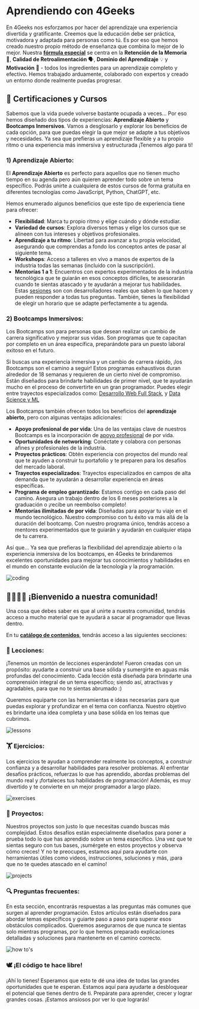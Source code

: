 # Aprendiendo con 4Geeks

En 4Geeks nos esforzamos por hacer del aprendizaje una experiencia divertida y gratificante. Creemos que la educación debe ser práctica, motivadora y adaptada para personas como tú. Es por eso que hemos creado nuestro propio método de enseñanza que combina lo mejor de lo mejor. Nuestra **[fórmula especial](https://4geeksacademy.notion.site/4geeksacademy/Mastering-Technical-Knowledge-984d2df394c44aedb05987311ccfcf06)** se centra en la **Retención de la Memoria** 🧠, **Calidad de Retroalimentación** 🗣️, **Dominio del Aprendizaje** 💡 y **Motivación** 💪 - todos los ingredientes para un aprendizaje completo y efectivo. Hemos trabajado arduamente, colaborado con expertos y creado un entorno donde realmente puedas progresar.

## 🥇 Certificaciones y Cursos

Sabemos que la vida puede volverse bastante ocupada a veces... Por eso hemos diseñado dos tipos de experiencias: **Aprendizaje Abierto** y **Bootcamps Inmersivos**.
Vamos a desglosarlo y explorar los beneficios de cada opción, para que puedas elegir la que mejor se adapte a tus objetivos y necesidades. Ya sea que prefieras un aprendizaje flexible y a tu propio ritmo o una experiencia más inmersiva y estructurada ¡Tenemos algo para ti!

### 1) Aprendizaje Abierto:

El **Aprendizaje Abierto** es perfecto para aquellos que no tienen mucho tiempo en su agenda pero aún quieren aprender todo sobre un tema específico. Podrás unirte a cualquiera de estos cursos de forma gratuita en diferentes tecnologías como JavaScript, Python, ChatGPT, etc.

Hemos enumerado algunos beneficios que este tipo de experiencia tiene para ofrecer:

- **Flexibilidad**: Marca tu propio ritmo y elige cuándo y dónde estudiar.
- **Variedad de cursos**: Explora diversos temas y elige los cursos que se alineen con tus intereses y objetivos profesionales.
- **Aprendizaje a tu ritmo**: Libertad para avanzar a tu propia velocidad, asegurando que comprendas a fondo los conceptos antes de pasar al siguiente tema.
- **Workshops**: Acceso a talleres en vivo a manos de expertos de la industria todas las semanas (incluido con la suscripción).
- **Mentorías 1 a 1**: Encuentros con expertos experimentados de la industria tecnológica que te guiarán en esos conceptos difíciles, te asesorarán cuando te sientas atascado y te ayudarán a mejorar tus habilidades. Estas [sesiones](https://4geeks.com/es/mentorships) son con desarrolladores reales que saben lo que hacen y pueden responder a todas tus preguntas. También, tienes la flexibilidad de elegir un horario que se adapte perfectamente a tu agenda.

### 2) Bootcamps Inmersivos:

Los Bootcamps son para personas que desean realizar un cambio de carrera significativo y mejorar sus vidas. Son programas que te capacitan por completo en un área específica, preparándote para un puesto laboral exitoso en el futuro.

Si buscas una experiencia inmersiva y un cambio de carrera rápido, ¡los Bootcamps son el camino a seguir! Estos programas exhaustivos duran alrededor de 18 semanas y requieren de un cierto nivel de compromiso. Están diseñados para brindarte habilidades de primer nivel, que te ayudarán mucho en el proceso de convertirte en un gran programador. Puedes elegir entre trayectos especializados como: [Desarrollo Web Full Stack](https://4geeksacademy.com/es/coding-bootcamps/desarrollador-full-stack?lang=es), y [Data Science y ML](https://4geeksacademy.com/es/coding-bootcamps/curso-datascience-machine-learning?lang=es)

Los Bootcamps también ofrecen todos los beneficios del **aprendizaje abierto**, pero con algunas ventajas adicionales:

- **Apoyo profesional de por vida**: Una de las ventajas clave de nuestros Bootcamps es la incorporación de [apoyo profesional](https://4geeks.com/es/sobre-nosotros) de por vida.
- **Oportunidades de networking**: Conéctate y colabora con personas afines y profesionales de la industria.
- **Proyectos prácticos**: Obtén experiencia con proyectos del mundo real que te ayuden a construir tu portafolio y te preparen para los desafíos del mercado laboral.
- **Trayectos especializados**: Trayectos especializados en campos de alta demanda que te ayudarán a desarrollar experiencia en áreas específicas.
- **Programa de empleo garantizado**: Estamos contigo en cada paso del camino. Asegura un trabajo dentro de los 6 meses posteriores a la graduación o ¡recibe un reembolso completo!
- **Mentorías ilimitadas de por vida**: Diseñadas para apoyar tu viaje en el mundo tecnológico. Nuestro compromiso con tu éxito va más allá de la duración del bootcamp. Con nuestro programa único, tendrás acceso a mentores experimentados que te guiarán y ayudarán en cualquier etapa de tu carrera.

Así que... Ya sea que prefieras la flexibilidad del aprendizaje abierto o la experiencia inmersiva de los bootcamps, en 4Geeks te brindaremos excelentes oportunidades para mejorar tus conocimientos y habilidades en el mundo en constante evolución de la tecnología y la programación.

![coding](https://breathecode.herokuapp.com/v1/media/file/coding-gif?raw=true)

## 👨‍👩‍👧‍👦 ¡Bienvenido a nuestra comunidad!

Una cosa que debes saber es que al unirte a nuestra comunidad, tendrás acceso a mucho material que te ayudará a sacar al programador que llevas dentro.

En tu **[catálogo de contenidos](https://4geeks.com/es)**, tendrás acceso a las siguientes secciones:

### 📖 Lecciones:

¡Tenemos un montón de lecciones esperándote! Fueron creadas con un propósito: ayudarte a construir una base sólida y sumergirte en aguas más profundas del conocimiento. Cada lección está diseñada para brindarte una comprensión integral de un tema específico; siendo así, atractivas y agradables, para que no te sientas abrumado :)

Queremos equiparte con las herramientas e ideas necesarias para que puedas explorar y profundizar en el tema con confianza. Nuestro objetivo es brindarte una idea completa y una base sólida en los temas que cubrimos.

![lessons](https://breathecode.herokuapp.com/v1/media/file/lessons-png?raw=true)

### 🏋️ Ejercicios:

Los ejercicios te ayudan a comprender realmente los conceptos, a construir confianza y a desarrollar habilidades para resolver problemas. Al enfrentar desafíos prácticos, refuerzas lo que has aprendido, abordas problemas del mundo real y ¡fortaleces tus habilidades de programación! Además, es muy divertido y te convierte en un mejor programador a largo plazo.

![exercises](https://breathecode.herokuapp.com/v1/media/file/exercises-png?raw=true)

### 🌱 Proyectos:

Nuestros proyectos son justo lo que necesitas cuando buscas más complejidad. Estos desafíos están especialmente diseñados para poner a prueba todo lo que has aprendido sobre un tema específico. Una vez que te sientas seguro con tus bases, ¡sumérgete en estos proyectos y observa cómo creces! Y no te preocupes, estamos aquí para ayudarte con herramientas útiles como videos, instrucciones, soluciones y más, ¡para que no te quedes atascado en el camino!

![projects](https://breathecode.herokuapp.com/v1/media/file/projects-png?raw=true)

### 🔍 Preguntas frecuentes:

En esta sección, encontrarás respuestas a las preguntas más comunes que surgen al aprender programación. Estos artículos están diseñados para abordar temas específicos y guiarte paso a paso para superar esos obstáculos complicados. Queremos asegurarnos de que nunca te sientas solo mientras programas, por lo que hemos preparado explicaciones detalladas y soluciones para mantenerte en el camino correcto.

![how to's](https://breathecode.herokuapp.com/v1/media/file/how-to-s-png?raw=true)

### 🕊️ ¡El código te hace libre!

¡Ahí lo tienes! Esperamos que esto te dé una idea de todas las grandes oportunidades que te esperan. Estamos aquí para ayudarte a desbloquear el potencial que tienes dentro de ti. Prepárate para aprender, crecer y lograr grandes cosas. ¡Estamos ansiosos por ver lo que lograrás!







